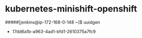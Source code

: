 # kubernetes-minishift-openshift
#####[jenkins@ip-172-168-0-148 ~]$ uuidgen
- 17dd6a1b-a963-4ad1-bfd1-2610375a7fc9
